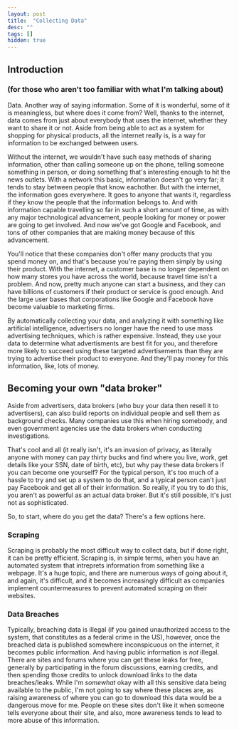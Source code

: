 ```yaml
---
layout: post
title:  "Collecting Data"
desc: ""
tags: []
hidden: true
---
```


## Introduction 
### (for those who aren't too familiar with what I'm talking about)

Data. Another way of saying information. Some of it is wonderful, some of it is meaningless, but where does it come from? Well, thanks to the internet, data comes from just about everybody that uses the internet, whether they want to share it or not. Aside from being able to act as a system for shopping for physical products, all the internet really is, is a way for information to be exchanged between users. 

Without the internet, we wouldn't have such easy methods of sharing information, other than calling someone up on the phone, telling someone something in person, or doing something that's interesting enough to hit the news outlets.
With a network this basic, information doesn't go very far; it tends to stay between people that know eachother. 
But with the internet, the information goes everywhere. It goes to anyone that wants it, regardless if they know the people that the information belongs to. And with information capable travelling so far in such a short amount of time, as with any major technological advancement, people looking for money or power are going to get involved. And now we've got Google and Facebook, and tons of other companies that are making money because of this advancement. 

You'll notice that these companies don't offer many products that you spend money on, and that's because you're paying them simply by using their product. With the internet, a customer base is no longer dependent on how many stores you have across the world, because travel time isn't a problem. And now, pretty much anyone can start a business, and they can have billions of customers if their product or service is good enough. And the large user bases that corporations like Google and Facebook have become valuable to marketing firms. 

By automatically collecting your data, and analyzing it with something like artificial intelligence, advertisers no longer have the need to use mass advertising techniques, which is rather expensive. Instead, they use your data to determine what advertisments are best fit for you, and therefore more likely to succeed using these targeted advertisements than they are trying to advertise their product to everyone. And they'll pay money for this information, like, lots of money. 

## Becoming your own "data broker"

Aside from advertisers, data brokers (who buy your data then resell it to advertisers), can also build reports on individual people and sell them as background checks. Many companies use this when hiring somebody, and even government agencies use the data brokers when conducting investigations. 

That's cool and all (it really isn't, it's an invasion of privacy, as literally anyone with money can pay thirty bucks and find where you live, work, get details like your SSN, date of birth, etc), but why pay these data brokers if you can become one yourself?
For the typical person, it's too much of a hassle to try and set up a system to do that, and a typical person can't just pay Facebook and get all of their information. So really, if you try to do this, you aren't as powerful as an actual data broker. But it's still possible, it's just not as sophisticated. 

So, to start, where do you get the data? There's a few options here. 

### Scraping

Scraping is probably the most difficult way to collect data, but if done right, it can be pretty efficient. Scraping is, in simple terms, when you have an automated system that intreprets information from something like a webpage. It's a huge topic, and there are numerous ways of going about it, and again, it's difficult, and it becomes increasingly difficult as companies implement countermeasures to prevent automated scraping on their websites. 

### Data Breaches

Typically, breaching data is illegal (if you gained unauthorized access to the system, that constitutes as a federal crime in the US), however, once the breached data is published somewhere inconspicuous on the internet, it becomes public information. And having public information is *not* illegal. 
There are sites and forums where you can get these leaks for free, generally by participating in the forum discussions, earning credits, and then spending those credits to unlock download links to the data breaches/leaks. 
While I'm *somewhat* okay with all this sensitive data being available to the public, I'm not going to say where these places are, as raising awareness of where you can go to download this data would be a dangerous move for me. People on these sites don't like it when someone tells everyone about their site, and also, more awareness tends to lead to more abuse of this information. 